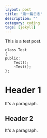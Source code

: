 ```yaml
---
layout: post
title: "第一篇日志"
description: ""
category: coding
tags: [jekyll]
---
```


This is a test post.

    class Test
    {
    public:
        Test();
        ~Test();
    };


Header 1
========
It's a paragraph.

Header 2
--------
It's a paragraph.
